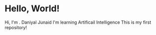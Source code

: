  # Hello, World! 
Hi, I'm . Daniyal Junaid 
I'm learning Artificail Intelligence 
This is my first repository!
